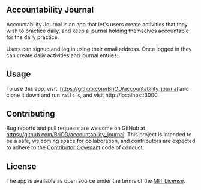 ## Accountability Journal

Accountability Journal is an app that let's users create activities that they wish to practice daily, and keep a journal holding themselves accountable for the daily practice.

Users can signup and log in using their email address. Once logged in they can create daily activities and journal entries.


## Usage
To use this app, visit: https://github.com/BriOD/accountability_journal and clone it down and run `rails s`, and visit http://localhost:3000.


## Contributing

Bug reports and pull requests are welcome on GitHub at https://github.com/BriOD/accountability_journal. This project is intended to be a safe, welcoming space for collaboration, and contributors are expected to adhere to the [Contributor Covenant](http://contributor-covenant.org) code of conduct.


## License

The app is available as open source under the terms of the [MIT License](http://opensource.org/licenses/MIT).
